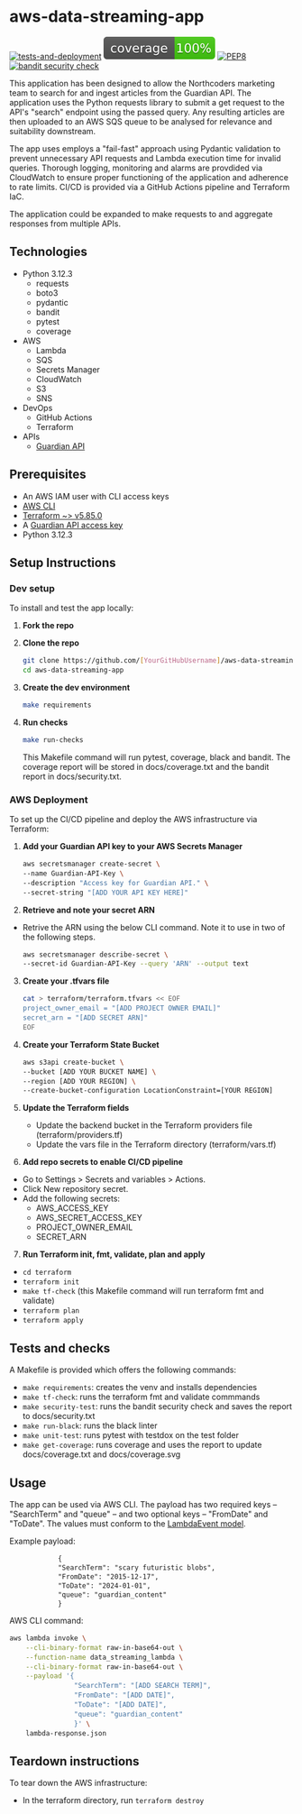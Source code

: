 # aws-data-streaming-app
[![tests-and-deployment](https://github.com/FloatingBrioche/aws-data-streaming-app/actions/workflows/test_and_deploy.yaml/badge.svg)](https://github.com/FloatingBrioche/aws-data-streaming-app/actions/workflows/test_and_deploy.yaml) 
[![Coverage](https://github.com/FloatingBrioche/aws-data-streaming-app/blob/main/docs/coverage.svg)](https://github.com/FloatingBrioche/aws-data-streaming-app/blob/main/docs/coverage.txt) 
[![PEP8](https://img.shields.io/badge/PEP8-compliant-limegreen.svg)](https://www.python.org/dev/peps/pep-0008/) 
[![bandit security check](https://img.shields.io/badge/bandit_security_check-0_issues-limegreen.svg)](https://github.com/FloatingBrioche/aws-data-streaming-app/blob/main/docs/security_check.txt)

This application has been designed to allow the Northcoders marketing team to search for and ingest articles from the Guardian API. The application uses the Python requests library to submit a get request to the API's "search" endpoint using the passed query. Any resulting articles are then uploaded to an AWS SQS queue to be analysed for relevance and suitability downstream.

The app uses employs a "fail-fast" approach using Pydantic validation to prevent unnecessary API requests and Lambda execution time for invalid queries. Thorough logging, monitoring and alarms are provdided via CloudWatch to ensure proper functioning of the application and adherence to rate limits. CI/CD is provided via a GitHub Actions pipeline and Terraform IaC.

The application could be expanded to make requests to and aggregate responses from multiple APIs.

## Technologies

- Python 3.12.3
    - requests
    - boto3
    - pydantic
    - bandit
    - pytest
    - coverage
- AWS
    - Lambda
    - SQS
    - Secrets Manager
    - CloudWatch
    - S3
    - SNS
- DevOps
    - GitHub Actions
    - Terraform
- APIs
    - [Guardian API](https://open-platform.theguardian.com/documentation/)

## Prerequisites

- An AWS IAM user with CLI access keys
- [AWS CLI](https://docs.aws.amazon.com/cli/latest/userguide/getting-started-install.html)
- [Terraform ~> v5.85.0](https://developer.hashicorp.com/terraform/install)
- A [Guardian API access key](https://open-platform.theguardian.com/access/)
- Python 3.12.3

## Setup Instructions

### Dev setup
To install and test the app locally:

1. **Fork the repo**

2. **Clone the repo**  
   ```bash  
   git clone https://github.com/[YourGitHubUsername]/aws-data-streaming-app.git
   cd aws-data-streaming-app 
   ``` 

3. **Create the dev environment**
    ```bash
    make requirements
    ```

4. **Run checks**
    ```bash
    make run-checks
    ```
    This Makefile command will run pytest, coverage, black and bandit. The coverage report will be stored in docs/coverage.txt and the bandit report in docs/security.txt.

### AWS Deployment
To set up the CI/CD pipeline and deploy the AWS infrastructure via Terraform:

1. **Add your Guardian API key to your AWS Secrets Manager**
    ```bash
    aws secretsmanager create-secret \
    --name Guardian-API-Key \
    --description "Access key for Guardian API." \
    --secret-string "[ADD YOUR API KEY HERE]"
    ```

2. **Retrieve and note your secret ARN**
- Retrive the ARN using the below CLI command. Note it to use in two of the following steps.
    ```bash 
    aws secretsmanager describe-secret \
    --secret-id Guardian-API-Key --query 'ARN' --output text
    ```

3. **Create your .tfvars file**
    ```bash
    cat > terraform/terraform.tfvars << EOF
    project_owner_email = "[ADD PROJECT OWNER EMAIL]"
    secret_arn = "[ADD SECRET ARN]"
    EOF
    ```

4. **Create your Terraform State Bucket**
    ```bash
    aws s3api create-bucket \
    --bucket [ADD YOUR BUCKET NAME] \
    --region [ADD YOUR REGION] \
    --create-bucket-configuration LocationConstraint=[YOUR REGION]
    ```

5. **Update the Terraform fields**
    - Update the backend bucket in the Terraform providers file (terraform/providers.tf)
    - Update the vars file in the Terraform directory (terraform/vars.tf)        

6. **Add repo secrets to enable CI/CD pipeline**

- Go to Settings > Secrets and variables > Actions.
- Click New repository secret.
- Add the following secrets:
    - AWS_ACCESS_KEY
    - AWS_SECRET_ACCESS_KEY
    - PROJECT_OWNER_EMAIL
    - SECRET_ARN

7. **Run Terraform init, fmt, validate, plan and apply**

- `cd terraform`
- `terraform init`
- `make tf-check` (this Makefile command will run terraform fmt and validate)
- `terraform plan`
- `terraform apply`

## **Tests and checks**

A Makefile is provided which offers the following commands:

- `make requirements`: creates the venv and installs dependencies
- `make tf-check`: runs the terraform fmt and validate commmands
- `make security-test`: runs the bandit security check and saves the report to docs/security.txt
- `make run-black`: runs the black linter
- `make unit-test`: runs pytest with testdox on the test folder
- `make get-coverage`: runs coverage and uses the report to update docs/coverage.txt and docs/coverage.svg

## Usage

The app can be used via AWS CLI. The payload has two required keys – "SearchTerm" and "queue" – and two optional keys – "FromDate" and "ToDate". The values must conform to the [LambdaEvent model](https://github.com/FloatingBrioche/aws-data-streaming-app/blob/main/lambda_app/lambda_classes.py).

Example payload:

                {
                "SearchTerm": "scary futuristic blobs",
                "FromDate": "2015-12-17",
                "ToDate": "2024-01-01",
                "queue": "guardian_content"
                }

AWS CLI command:

```bash
aws lambda invoke \
    --cli-binary-format raw-in-base64-out \
    --function-name data_streaming_lambda \
    --cli-binary-format raw-in-base64-out \
    --payload '{
                "SearchTerm": "[ADD SEARCH TERM]",
                "FromDate": "[ADD DATE]",
                "ToDate": "[ADD DATE]",
                "queue": "guardian_content"
                }' \
    lambda-response.json
```

## **Teardown instructions**
To tear down the AWS infrastructure:

- In the terraform directory, run `terraform destroy`
